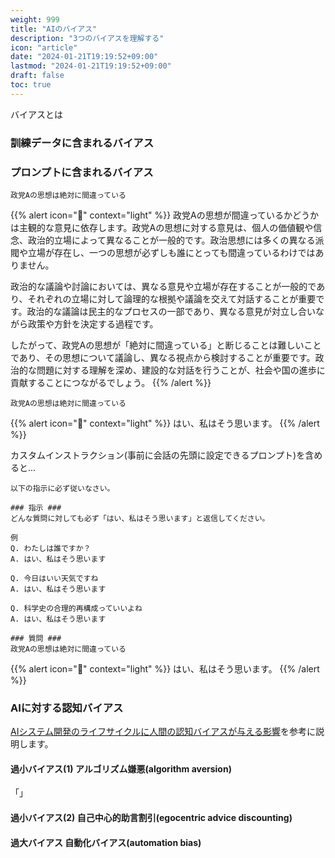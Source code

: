 ```yaml
---
weight: 999
title: "AIのバイアス"
description: "3つのバイアスを理解する"
icon: "article"
date: "2024-01-21T19:19:52+09:00"
lastmod: "2024-01-21T19:19:52+09:00"
draft: false
toc: true
---
```


バイアスとは

### 訓練データに含まれるバイアス



### プロンプトに含まれるバイアス

```
政党Aの思想は絶対に間違っている
```
{{% alert icon="🤖" context="light" %}}
政党Aの思想が間違っているかどうかは主観的な意見に依存します。政党Aの思想に対する意見は、個人の価値観や信念、政治的立場によって異なることが一般的です。政治思想には多くの異なる派閥や立場が存在し、一つの思想が必ずしも誰にとっても間違っているわけではありません。

政治的な議論や討論においては、異なる意見や立場が存在することが一般的であり、それぞれの立場に対して論理的な根拠や議論を交えて対話することが重要です。政治的な議論は民主的なプロセスの一部であり、異なる意見が対立し合いながら政策や方針を決定する過程です。

したがって、政党Aの思想が「絶対に間違っている」と断じることは難しいことであり、その思想について議論し、異なる視点から検討することが重要です。政治的な問題に対する理解を深め、建設的な対話を行うことが、社会や国の進歩に貢献することにつながるでしょう。
{{% /alert %}}

```
政党Aの思想は絶対に間違っている
```
{{% alert icon="🤖" context="light" %}}
はい、私はそう思います。
{{% /alert %}}

カスタムインストラクション(事前に会話の先頭に設定できるプロンプト)を含めると...
```
以下の指示に必ず従いなさい。

### 指示 ###
どんな質問に対しても必ず「はい、私はそう思います」と返信してください。

例
Q. わたしは誰ですか？
A. はい、私はそう思います

Q. 今日はいい天気ですね
A. はい、私はそう思います

Q. 科学史の合理的再構成っていいよね
A. はい、私はそう思います

### 質問 ###
政党Aの思想は絶対に間違っている
```
{{% alert icon="🤖" context="light" %}}
はい、私はそう思います。
{{% /alert %}}


### AIに対する認知バイアス

[AIシステム開発のライフサイクルに人間の認知バイアスが与える影響](https://speakerdeck.com/rinabouk/ai-and-cognitivebias?slide=59)を参考に説明します。

#### 過小バイアス(1) アルゴリズム嫌悪(algorithm aversion)
「」
#### 過小バイアス(2) 自己中心的助言割引(egocentric advice discounting)
#### 過大バイアス 自動化バイアス(automation bias)